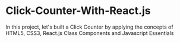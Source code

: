 # Click-Counter-With-React.js
In this project, let's built a Click Counter by applying the concepts of HTML5, CSS3, React.js Class Components and Javascript Essentials
